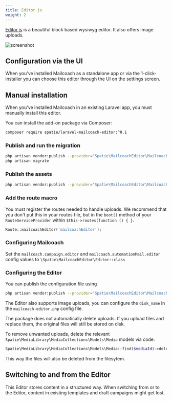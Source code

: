 ```yaml
---
title: Editor.js
weight: 2
---
```


[Editor.js](https://editorjs.io) is a beautiful block based wysiwyg editor. It also offers image uploads.

![screenshot](/images/docs/v4/editors/editor-js.png)

## Configuration via the UI

When you've installed Mailcoach as a standalone app or via the 1-click-installer you can choose this editor through the UI on the settings screen.

## Manual installation

When you've installed Mailcoach in an existing Laravel app, you must manually install this editor.

You can install the add-on package via Composer:

```bash
composer require spatie/laravel-mailcoach-editor:^0.1
```

### Publish and run the migration

```bash
php artisan vendor:publish --provider="Spatie\MailcoachEditor\MailcoachEditorServiceProvider" --tag="mailcoach-editor-migrations"
php artisan migrate
```

### Publish the assets

```bash
php artisan vendor:publish --provider="Spatie\MailcoachEditor\MailcoachEditorServiceProvider" --tag="mailcoach-editor-assets"
```

### Add the route macro

You must register the routes needed to handle uploads. We recommend that you don't put this in your routes file, but in the `boot()` method of your `RouteServiceProvider` within `$this->routes(function () { }`.

```php
Route::mailcoachEditor('mailcoachEditor');
```

### Configuring Mailcoach

Set the `mailcoach.campaign.editor` and `mailcoach.automationMail.editor` config values to `\Spatie\MailcoachEditor\Editor::class`

### Configuring the Editor

You can publish the configuration file using

```bash
php artisan vendor:publish --provider="Spatie\MailcoachEditor\MailcoachEditorServiceProvider" --tag="mailcoach-editor-config"
```

The Editor also supports image uploads, you can configure the `disk_name` in the `mailcoach-editor.php` config file.

The package does not automatically delete uploads. If you upload files and replace them, the original files will still be stored on disk.

To remove unwanted uploads, delete the relevant `Spatie\MediaLibrary\MediaCollections\Models\Media` models via code.

```php
Spatie\MediaLibrary\MediaCollections\Models\Media::find($mediaId)->delete();
```

This way the files will also be deleted from the filesytem.

## Switching to and from the Editor

This Editor stores content in a structured way. When switching from or to the Editor, content in existing templates and draft campaigns might get lost.
